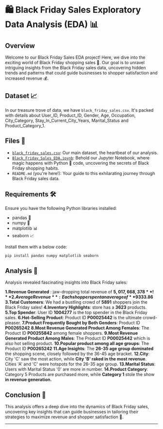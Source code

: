 # 🛍️ Black Friday Sales Exploratory Data Analysis (EDA) 📊

## Overview

Welcome to our Black Friday Sales EDA project! Here, we dive into the exciting world of Black Friday shopping sales 🎉. Our goal is to unravel intriguing insights from the Black Friday sales data, uncovering hidden trends and patterns that could guide businesses to shopper satisfaction and increased revenue 💰.

## Dataset 📈

In our treasure trove of data, we have `black_friday_sales.csv`. It's packed with details about User_ID, Product_ID, Gender, Age, Occupation, City_Category, Stay_In_Current_City_Years, Marital_Status and Product_Category_1.

## Files 📁

- [`black_friday_sales.csv`](https://github.com/Analyticalgeek/Exploratory-Data-Analysis/blob/main/Black%20Friday%20Sales%20Exploratory%20Data%20Analysis%20(EDA)/BlackFriday.csv): Our main dataset, the heartbeat of our analysis.
- [`Black_Friday_Sales_EDA.ipynb`](https://github.com/Analyticalgeek/Exploratory-Data-Analysis/blob/main/Black%20Friday%20Sales%20Exploratory%20Data%20Analysis%20(EDA)/Black%20Friday%20Sales%20Analysis.ipynb): Behold our Jupyter Notebook, where magic happens with Python 🐍 code, uncovering the secrets of Black Friday shopping habits.
- `README.md` (you're here!): Your guide to this exhilarating journey through Black Friday sales data.

## Requirements 🛠️

Ensure you have the following Python libraries installed:

- pandas 🐼
- numpy 🔢
- matplotlib 📊
- seaborn 📈

Install them with a below code:

```
pip install pandas numpy matplotlib seaborn
```

## Analysis 🧐

Analysis revealed fascinating insights into Black Friday sales:

**1.Revenue Generated** : jaw-dropping total revenue of **$5,017,668,378**!
**2.Average Revenue**: Each shopper spent an average of **$9333.86**
**3.Total Customers**: We had a bustling crowd of **5891** shoppers join the Black Friday sales!
**4.Inventory Highlights**: store has a **3623** products.
**5.Top Spender**: User ID **1004277**  is the top spender in the Black Friday sales.
**6.Hot-Selling Product**: Product ID **P00025442** is the ultimate crowd-pleaser.
**7.Product Frequently Bought by Both Genders**: Product ID **P00265242**
**8.Most Revenue Generated Product Among Females**: The Product ID **P00255842** among female shoppers.
**9.Most Revenue Generated Product Among Males**: The Product ID **P00025442** which is also hot selling product.
**10.Popular product among all age groups**: The Product ID **P00265242**
**11.Age Insights**: The **26-35 age group dominated** the shopping scene, closely followed by the 36-45 age bracket.
**12.City**: City 'C' saw the most action, while **City 'B' raked in the most revenue**. Cities 'A' and 'C' were hotspots for the 26-35 age group.
**13.Marital Status**: Users with Marital Status '0' are more in number.
**14.Product Category**: Category 5 Products are purchased more, while **Category 1** stole the show **in revenue generation.**

## Conclusion 🎇

This analysis offers a deep dive into the dynamics of Black Friday sales, uncovering key insights that can guide businesses in tailoring their strategies to maximize revenue and shopper satisfaction 🚀.

---
